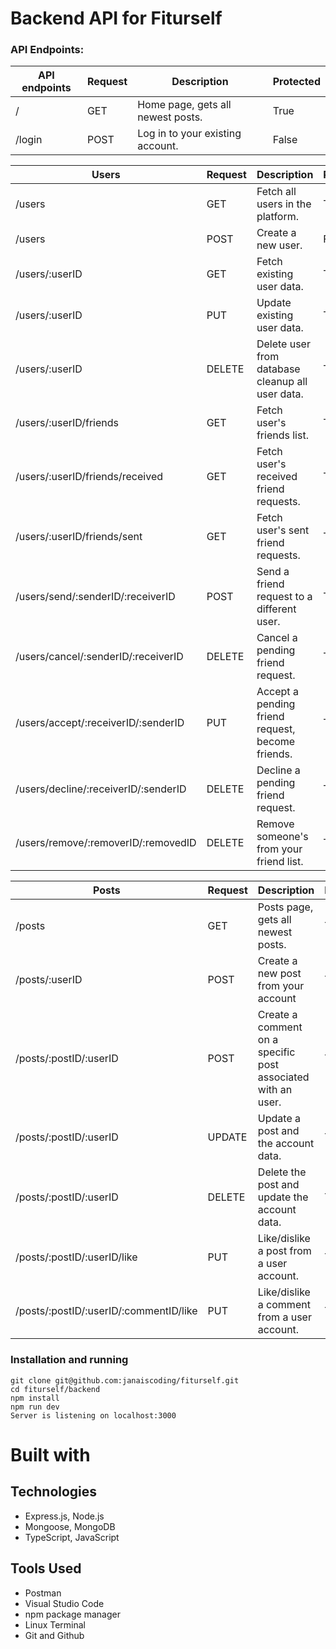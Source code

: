 # Backend API for Fiturself

### API Endpoints:

| API endpoints | Request | Description                       | Protected |
| ------------- | ------- | --------------------------------- | --------- |
| /             | GET     | Home page, gets all newest posts. | True      |
| /login        | POST    | Log in to your existing account.  | False     |

| Users                                | Request | Description                                      | Protected |
| ------------------------------------ | ------- | ------------------------------------------------ | --------- |
| /users                               | GET     | Fetch all users in the platform.                 | True      |
| /users                               | POST    | Create a new user.                               | False     |
| /users/:userID                       | GET     | Fetch existing user data.                        | True      |
| /users/:userID                       | PUT     | Update existing user data.                       | True      |
| /users/:userID                       | DELETE  | Delete user from database cleanup all user data. | True      |
| /users/:userID/friends               | GET     | Fetch user's friends list.                       | True      |
| /users/:userID/friends/received      | GET     | Fetch user's received friend requests.           | True      |
| /users/:userID/friends/sent          | GET     | Fetch user's sent friend requests.               | True      |
| /users/send/:senderID/:receiverID    | POST    | Send a friend request to a different user.       | True      |
| /users/cancel/:senderID/:receiverID  | DELETE  | Cancel a pending friend request.                 | True      |
| /users/accept/:receiverID/:senderID  | PUT     | Accept a pending friend request, become friends. | True      |
| /users/decline/:receiverID/:senderID | DELETE  | Decline a pending friend request.                | True      |
| /users/remove/:removerID/:removedID  | DELETE  | Remove someone's from your friend list.          | True      |

| Posts                                  | Request | Description                                                  | Protected |
| -------------------------------------- | ------- | ------------------------------------------------------------ | --------- |
| /posts                                 | GET     | Posts page, gets all newest posts.                           | True      |
| /posts/:userID                         | POST    | Create a new post from your account                          | True      |
| /posts/:postID/:userID                 | POST    | Create a comment on a specific post associated with an user. | True      |
| /posts/:postID/:userID                 | UPDATE  | Update a post and the account data.                          | True      |
| /posts/:postID/:userID                 | DELETE  | Delete the post and update the account data.                 | True      |
| /posts/:postID/:userID/like            | PUT     | Like/dislike a post from a user account.                     | True      |
| /posts/:postID/:userID/:commentID/like | PUT     | Like/dislike a comment from a user account.                  | True      |

### Installation and running

```
git clone git@github.com:janaiscoding/fiturself.git
cd fiturself/backend
npm install
npm run dev
Server is listening on localhost:3000
```

# Built with

## Technologies

- Express.js, Node.js
- Mongoose, MongoDB
- TypeScript, JavaScript

## Tools Used

- Postman
- Visual Studio Code
- npm package manager
- Linux Terminal
- Git and Github
